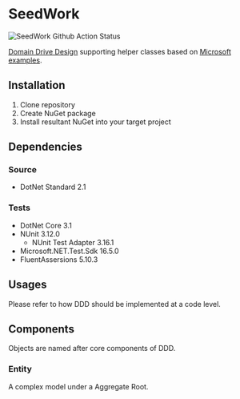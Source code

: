 # SeedWork
![SeedWork Github Action Status](https://github.com/TheLastColonial/SeedWork/workflows/SeedWork/badge.svg)

[Domain Drive Design](https://en.wikipedia.org/wiki/Domain-driven_design) supporting helper classes based on [Microsoft examples](https://github.com/dotnet-architecture/eShopOnContainers/tree/dev/src/Services/Ordering/Ordering.Domain/SeedWork).

## Installation

1. Clone repository
2. Create NuGet package
3. Install resultant NuGet into your target project

## Dependencies

### Source

- DotNet Standard 2.1

### Tests

- DotNet Core 3.1
- NUnit 3.12.0
  - NUnit Test Adapter 3.16.1
- Microsoft.NET.Test.Sdk 16.5.0
- FluentAssersions 5.10.3

## Usages

Please refer to how DDD should be implemented at a code level.

## Components

Objects are named after core components of DDD.

### Entity

A complex model under a Aggregate Root.
